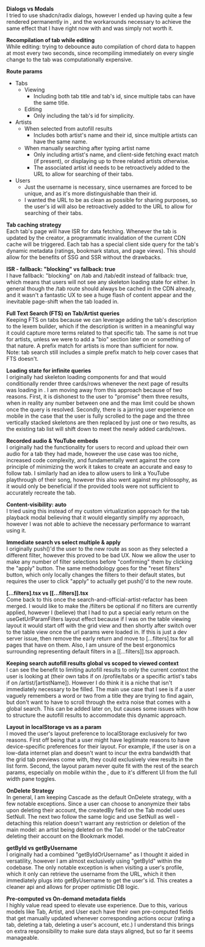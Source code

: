 **Dialogs vs Modals**  
I tried to use shadcn/radix dialogs, however I ended up having quite a few rendered permanently in <Tab />, and the workarounds necessary to achieve the same effect that I have right now with <FocusTrap> and <AnimatePresence> was simply not worth it.

**Recompilation of tab while editing**  
While editing: trying to debounce auto compilation of chord data to happen at most every two seconds, since recompiling immediately on every single change to the tab was computationally expensive.

**Route params**

- Tabs
  - Viewing
    - Including both tab title and tab's id, since multiple tabs can have the same title.
  - Editing
    - Only including the tab's id for simplicity.
- Artists
  - When selected from autofill results
    - Includes both artist's name and their id, since multiple artists can have the same name.
  - When manually searching after typing artist name
    - Only including artist's name, and client-side fetching exact match (if present), or displaying up to three related artists otherwise.
    - The associated artist id needs to be retroactively added to the URL to allow for searching of their tabs.
- Users
  - Just the username is necessary, since usernames are forced to be unique, and as it's more distinguishable than their id.
  - I wanted the URL to be as clean as possible for sharing purposes, so the user's id will also be retroactively added to the URL to allow for searching of their tabs.

**Tab caching strategy**  
Each tab's page will have ISR for data fetching. Whenever the tab is updated by the creator, a programmatic invalidation of the current CDN cache will be triggered. Each tab has a special client side query for the tab's dynamic metadata (ratings, bookmark status, and page views). This should allow for the benefits of SSG and SSR without the drawbacks.

**ISR - fallback: "blocking" vs fallback: true**  
I have fallback: "blocking" on /tab and /tab/edit instead of fallback: true, which means that users will not see any skeleton loading state for either. In general though the /tab route should always be cached in the CDN already, and it wasn't a fantastic UX to see a huge flash of content appear and the inevitable page-shift when the tab loaded in.

**Full Text Search (FTS) on Tab/Artist queries**  
Keeping FTS on tabs because we can leverage adding the tab's description to the lexem builder, which if the description is written in a meaningful way it could capture more terms related to that specific tab. The same is not true for artists, unless we were to add a "bio" section later on or something of that nature. A prefix match for artists is more than sufficient for now.  
Note: tab search still includes a simple prefix match to help cover cases that FTS doesn't.

**Loading state for infinite queries**  
I originally had skeleton loading components for <GridTabCard /> and <TableTabRow /> that would conditionally render three cards/rows whenever the next page of results was loading in <SearchResults />. I am moving away from this approach because of two reasons. First, it is dishonest to the user to "promise" them three results, when in reality any number between one and the max limit could be shown once the query is resolved. Secondly, there is a jarring user experience on mobile in the case that the user is fully scrolled to the page and the three vertically stacked skeletons are then replaced by just one or two results, as the existing tab list will shift down to meet the newly added cards/rows.

**Recorded audio & YouTube embeds**  
I originally had the functionality for users to record and upload their own audio for a tab they had made, however the use case was too niche, increased code complexity, and fundamentally went against the core principle of minimizing the work it takes to create an accurate and easy to follow tab. I similarly had an idea to allow users to link a YouTube playthrough of their song, however this also went against my philosophy, as it would only be beneficial if the provided tools were not sufficient to accurately recreate the tab.

**Content-visibility: auto**  
I tried using this instead of my custom virtualization approach for the tab playback modal believing that it would elegantly simplify my approach, however I was not able to achieve the necessary performance to warrant using it.

**Immediate search vs select multiple & apply**  
I originally push()'d the user to the new route as soon as they selected a different filter, however this proved to be bad UX. Now we allow the user to make any number of filter selections before "confirming" them by clicking the "apply" button. The same methodology goes for the "reset filters" button, which only locally changes the filters to their default states, but requires the user to click "apply" to actually get push()'d to the new route.

**[...filters].tsx vs [[...filters]].tsx**  
Come back to this once the search-and-official-artist-refactor has been merged. I would like to make the /filters be optional if no filters are currently applied, however I (believe) that I had to put a special early return on the useGetUrlParamFilters layout effect because if I was on the table viewing layout it would start off with the grid view and then shortly after switch over to the table view once the url params were loaded in. If this is just a dev server issue, then remove the early return and move to [...filters].tsx for all pages that have <SearchResults /> on them. Also, I am unsure of the best ergonomics surrounding representing default filters in a [[...filters]].tsx approach.

**Keeping search autofill results global vs scoped to viewed context**  
I can see the benefit to limiting autofill results to only the current context the user is looking at (their own tabs if on /profile/tabs or a specific artist's tabs if on /artist/[artistName]). However I do think it is a niche that isn't immediately necessary to be filled. The main use case that I see is if a user vaguely remembers a word or two from a title they are trying to find again, but don't want to have to scroll through the extra noise that comes with a global search. This can be added later on, but causes some issues with how to structure the autofill results to accommodate this dynamic approach.

**Layout in localStorage vs as a param**  
I moved the user's layout preference to localStorage exclusively for two reasons. First off being that a user might have legitimate reasons to have device-specific preferences for their layout. For example, if the user is on a low-data internet plan and doesn't want to incur the extra bandwidth that the grid tab previews come with, they could exclusively view results in the list form. Second, the layout param never quite fit with the rest of the search params, especially on mobile within the <Drawer>, due to it's different UI from the full width pane toggles.

**OnDelete Strategy**  
In general, I am keeping Cascade as the default OnDelete strategy, with a few notable exceptions. Since a user can choose to anonymize their tabs upon deleting their account, the createdBy field on the Tab model uses SetNull. The next two follow the same logic and use SetNull as well - detaching this relation doesn't warrant any restriction or deletion of the main model: an artist being deleted on the Tab model or the tabCreator deleting their account on the Bookmark model.

**getById vs getByUsername**  
I originally had a combined "getByIdOrUsername" as I thought it aided in versatility, however I am almost exclusively using "getById" within the codebase. The only notable exception is when visiting a user's profile, which it only can retrieve the username from the URL, which it then immediately plugs into getByUsername to get the user's id. This creates a cleaner api and allows for proper optimistic DB logic.

**Pre-computed vs On-demand metadata fields**  
I highly value read speed to elevate use experience. Due to this, various models like Tab, Artist, and User each have their own pre-computed fields that get manually updated whenever corresponding actions occur (rating a tab, deleting a tab, deleting a user's account, etc.) I understand this brings on extra responsibility to make sure data stays aligned, but so far it seems manageable.

